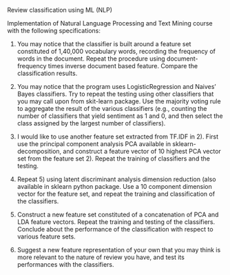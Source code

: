 Review classification using ML (NLP) 

Implementation of Natural Language Processing and Text Mining course with the following specifications:

 1. You may notice that the classifier is built around a feature set constituted of 1,40,000 vocabulary words, recording the frequency of words in the document. Repeat the procedure using document-frequency times inverse document based feature. Compare the classification results.

 2. You may notice that the program uses LogisticRegression and Naives’ Bayes classifiers. Try to repeat the testing using other classifiers that you may call upon from skit-learn package. Use the majority voting rule to aggregate the result of the various classifiers (e.g., counting the number of classifiers that yield sentiment as 1 and 0, and then select the class assigned by the largest number of classifiers).

 3. I would like to use another feature set extracted from TF.IDF in 2). First use the principal component analysis PCA available in sklearn-decomposition, and construct a feature vector of 10 highest PCA vector set from the feature set 2).  Repeat the training of classifiers  and the testing.

 4. Repeat 5) using latent discriminant analysis dimension reduction (also available in sklearn python package. Use a 10 component dimension vector for the feature set, and repeat the training and classification of the classifiers.

 5. Construct a new feature set constituted of a concatenation of PCA and LDA feature vectors. Repeat the training and testing of the classifiers.  Conclude about the performance of the classification with respect to various feature sets.

 6. Suggest a new feature representation of your own that you may think is more relevant to the nature of review you have, and test its performances with the classifiers.
